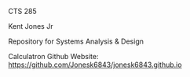 CTS 285

Kent Jones Jr

Repository for Systems Analysis &amp; Design

Calculatron Github Website: https://github.com/Jonesk6843/jonesk6843.github.io
